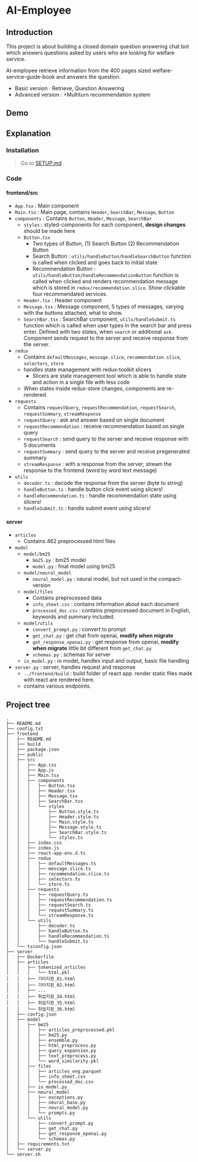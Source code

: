 # AI-Employee

## Introduction
This project is about building a closed domain question answering chat bot which answers questions asked by users who are looking for welfare service.

AI-employee retrieve information from the 400 pages sized welfare-service-guide-book and answers the question.

- Basic version : Retrieve, Question Answering
- Advanced version : +Multiturn recommendation system

## Demo

## Explanation

### Installation 

> Go to [SETUP.md](SETUP.md)

### Code

#### frontend/src

- `App.tsx` : Main component
- `Main.tsx` : Main page, contains `Header`, `SearchBar`, `Message`, `Button`
- `components` : Contains `Button`, `Header`, `Message`, `SearchBar`
  - `styles` : styled-components for each component, **design changes** should be made here
  - `Button.tsx` 
    - Two types of Button, (1) Search Button (2) Recommendation Button
    - Search Button : `utils/handleButton/handleSearchButton` function is called when clicked and goes back to initial state
    - Recommendation Button : `utils/handleButton/handleRecommendationButton` function is called when clicked and renders recommendation message which is stored in `redux/recommendation.slice`. Show clickable four recommendated services.
  - `Header.tsx` : Header component
  - `Message.tsx` : Message component, 5 types of messages, varying with the buttons attached, what to show.
  - `SearchBar.tsx` : SearchBar component, `utils/handleSubmit.ts` function which is called when user types in the search bar and press enter. Defined with two states, when `search` or additional `ask`. Component sends request to the server and receive response from the server.
- `redux`
  - Contains `defaultMessages`, `message.slice`, `recommendation.slice`, `selectors`, `store`
  - handles state management with redux-toolkit slicers
    - Slicers are state management tool which is able to handle state and action in a single file with less code
  - When states inside redux-store changes, components are re-rendered 
- `requests`
  - Contains `requestQuery`, `requestRecommendation`, `requestSearch`, `requestSummary`, `streamResponse`
  - `requestQuery` : ask and answer based on single document
  - `requestRecommendation` : receive recommendation based on single query
  - `requestSearch` : send query to the server and receive response with 5 documents
  - `requestSummary` : send query to the server and receive pregenerated summary 
  - `streamResponse` : with a response from the server, stream the response to the frontend (word by word text message)
- `utils`
  - `decoder.ts` : decode the response from the server (byte to string)
  - `handleButton.ts` : handle button click event using slicers!
  - `handleRecommendation.ts` : handle recommendation state using slicers!
  - `handleSubmit.ts` : handle submit event using slicers!

#### server
- `articles`
  - Contains 462 preprocessed html files
- `model`
  - `model/bm25` 
    - `bm25.py` : bm25 model
    - `model.py` : final model using bm25
  - `model/neural_model`
    - `neural_model.py` : neural model, but not used in the compact-version
  - `model/files`
    - Contains preprocessed data
    - `info_sheet.csv` : contains information about each document
    - `processed_doc.csv` : contains preprocessed document in English, keywords and summary included.
  - `model/utils`
    - `convert_prompt.py` : convert to prompt
    - `get_chat.py` : get chat from openai, **modify when migrate**
    - `get_response_openai.py` : get response from openai, **modify when migrate** little bit different from `get_chat.py`
    - `schemas.py` : schemas for server
  - `io_model.py` : io model, handles input and output, basic file handling
- `server.py` : server, handles request and response  
  - `../frontend/build` : build folder of react app. render static files made with react are rendered here.
  - contains various endpoints.




## Project tree
```
.
├── README.md
├── config.txt
├── frontend
│   ├── README.md
│   ├── build
│   ├── package.json
│   ├── public
│   ├── src
│   │   ├── App.css
│   │   ├── App.js
│   │   ├── Main.tsx
│   │   ├── components
│   │   │   ├── Button.tsx
│   │   │   ├── Header.tsx
│   │   │   ├── Message.tsx
│   │   │   ├── SearchBar.tsx
│   │   │   └── styles
│   │   │       ├── Button.style.ts
│   │   │       ├── Header.style.ts
│   │   │       ├── Main.style.ts
│   │   │       ├── Message.style.ts
│   │   │       ├── SearchBar.style.ts
│   │   │       └── styles.ts
│   │   ├── index.css
│   │   ├── index.js
│   │   ├── react-app-env.d.ts
│   │   ├── redux
│   │   │   ├── defaultMessages.ts
│   │   │   ├── message.slice.ts
│   │   │   ├── recommendation.slice.ts
│   │   │   ├── selectors.ts
│   │   │   └── store.ts
│   │   ├── requests
│   │   │   ├── requestQuery.ts
│   │   │   ├── requestRecommendation.ts
│   │   │   ├── requestSearch.ts
│   │   │   ├── requestSummary.ts
│   │   │   └── streamResponse.ts
│   │   └── utils
│   │       ├── decoder.ts
│   │       ├── handleButton.ts
│   │       ├── handleRecommendation.ts
│   │       └── handleSubmit.ts
│   └── tsconfig.json
├── server
│   ├── Dockerfile
│   ├── articles
│   │   ├── tokenized_articles
│   │   │   └── html.pkl
│   │   ├── 기타지원_01.html
│   │   ├── 기타지원_02.html
│   │   ├── ...
│   │   ├── 취업지원_34.html
│   │   ├── 취업지원_35.html
│   │   └── 취업지원_36.html
│   ├── config.json
│   ├── model
│   │   ├── bm25
│   │   │   ├── articles_preprocessed.pkl
│   │   │   ├── bm25.py
│   │   │   ├── ensemble.py
│   │   │   ├── html_preprocess.py
│   │   │   ├── query_expansion.py
│   │   │   ├── text_preprocess.py
│   │   │   └── word_similarity.pkl
│   │   ├── files
│   │   │   ├── articles_eng.parquet
│   │   │   ├── info_sheet.csv
│   │   │   └── processed_doc.csv
│   │   ├── io_model.py
│   │   ├── neural_model
│   │   │   ├── exceptions.py
│   │   │   ├── neural_base.py
│   │   │   ├── neural_model.py
│   │   │   └── prompts.py
│   │   └── utils
│   │       ├── convert_prompt.py
│   │       ├── get_chat.py
│   │       ├── get_response_openai.py
│   │       └── schemas.py
│   ├── requirements.txt
│   └── server.py
└── server.sh
```

## 
